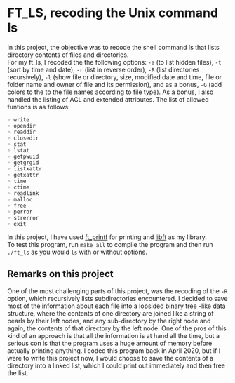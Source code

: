 # FT_LS, recoding the Unix command ls
 In this project, the objective was to recode the shell command ls that lists directory contents of files and directories.  
 For my ft_ls, I recoded the the following options: `-a` (to list hidden files), `-t` (sort by time and date), `-r` (list in reverse order), `-R` (list directories recursively), `-l` (show file or directory, size, modified date and time, file or folder name and owner of file and its permission), and as a bonus, `-G` (add colors to the to the file names according to file type). As a bonus, I also handled the listing of ACL and extended attributes.
 The list of allowed funtions is as follows: 
```
◦ write
◦ opendir
◦ readdir
◦ closedir
◦ stat
◦ lstat
◦ getpwuid
◦ getgrgid
◦ listxattr
◦ getxattr
◦ time
◦ ctime
◦ readlink
◦ malloc
◦ free
◦ perror
◦ strerror
◦ exit
```
In this project, I have used [ft_printf](https://github.com/krsalmi/ft_printf) for printing and [libft](https://github.com/krsalmi/libft) as my library.  
To test this program, run `make all` to compile the program and then run `./ft_ls` as you would `ls` with or without options.

 ## Remarks on this project
One of the most challenging parts of this project, was the recoding of the `-R` option, which recursively lists subdirectories encountered. I decided to save most of the information about each file into a lopsided binary tree -like data structure, where the contents of one directory are joined like a string of pearls by their left nodes, and any sub-directory by the right node and again, the contents of that directory by the left node. One of the pros of this kind of an approach is that all the information is at hand all the time, but a serious con is that the program uses a huge amount of memory before actually printing anything. I coded this program back in April 2020, but if I were to write this project now, I would choose to save the contents of a directory into a linked list, which I could print out immediately and then free the list.